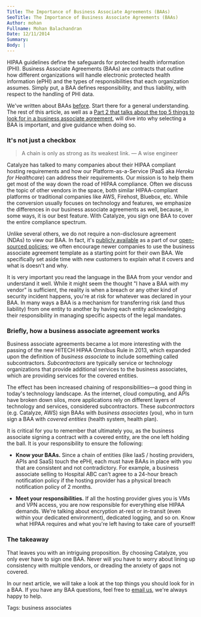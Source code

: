 ```yaml
---
Title: The Importance of Business Associate Agreements (BAAs)
SeoTitle: The Importance of Business Associate Agreements (BAAs)
Author: mohan
Fullname: Mohan Balachandran
Date: 12/11/2014
Summary: 
Body: |
---
```

HIPAA guidelines define the safeguards for protected health information (PHI). Business Associate Agreements (BAAs) are contracts that outline how different organizations will handle electronic protected health information (ePHI) and the types of responsibilities that each organization assumes.  Simply put, a BAA defines responsibility, and thus liability, with respect to the handling of PHI data.

We've written about BAAs [before](https://catalyze.io/learn/business-associate-agreements). Start there for a general understanding. The rest of this article, as well as a [Part 2 that talks about the top 5 things to look for in a business associate agreement](/blog/top-5-things-you-find-in-an-ideal-business-associate-agreement), will dive into why selecting a BAA is important, and give guidance when doing so.

### It's not just a checkbox

>   A chain is only as strong as its weakest link.
>   —  A wise engineer

Catalyze has talked to many companies about their HIPAA compliant hosting requirements and how our Platform-as-a-Service (PaaS aka _Heroku for Healthcare_) can address their requirements. Our mission is to help them get most of the way down the road of HIPAA compliance. Often we discuss the topic of other vendors in the space, both similar HIPAA-compliant platforms or traditional companies like AWS, Firehost, Bluebox, etc. While the conversion usually focuses on technology and features, we emphasize the differences in our business associate agreements as well, because, in some ways, it is our best feature. With Catalyze, you sign one BAA to cover the entire compliance spectrum.

Unlike several others, we do not require a non-disclosure agreement (NDAs) to view our BAA. In fact, it's [publicly available](https://policy.catalyze.io/#catalyze-hipaa-business-associate-agreement-baa) as a part of our [open-sourced policies](https://catalyzeio.github.io/policies); we often encourage newer companies to use the business associate agreement template as a starting point for their own BAA. We specifically set aside time with new customers to explain what it covers and what is doesn't and why.

It is very important you read the language in the BAA from your vendor and understand it well. While it might seem the thought "I have a BAA with my vendor" is sufficient, the reality is when a breach or any other kind of security incident happens, you're at risk for whatever was declared in your BAA. In many ways a BAA is a mechanism for transferring risk (and thus liability) from one entity to another by having each entity acknowledging their responsibility in managing specific aspects of the legal mandates. 

### Briefly, how a business associate agreement works

Business associate agreements became a lot more interesting with the passing of the new HITECH HIPAA Omnibus Rule in 2013, which expanded upon the definition of _business associate_ to include something called subcontractors. _Subcontractors_ are typically service or technology organizations that provide additional services to the business associates, which are providing services for the covered entities.

The effect has been increased chaining of responsibilities—a good thing in today's technology landscape. As the internet, cloud computing, and APIs have broken down silos, more applications rely on different layers of technology and services, considered subcontractors. These _subcontractors_ (e.g. Catalyze, AWS) sign BAAs with _business associates_ (you), who in turn sign a BAA with _covered entities_ (health system, health plan).

It is critical for you to remember that ultimately you, as the business associate signing a contract with a covered entity, are the one left holding the ball. It is your responsibility to ensure the following:

- **Know your BAAs.** Since a chain of entities (like IaaS / hosting providers, APIs and SaaS) touch the ePHI, each must have BAAs in place with you that are consistent and not contradictory. For example, a business associate selling to Hospital ABC can't agree to a 24-hour breach notification policy if the hosting provider has a physical breach notification policy of 2 months.

- **Meet your responsibilities.** If all the hosting provider gives you is VMs and VPN access, you are now responsible for everything else HIPAA demands. We're talking about encryption at-rest or in-transit (even within your dedicated environment), dedicated logging, and so on. Know what HIPAA requires and what you're left having to take care of yourself!

### The takeaway

That leaves you with an intriguing proposition. By choosing Catalyze, you only ever have to sign one BAA. Never will you have to worry about lining up consistency with multiple vendors, or dreading the anxiety of gaps not covered.

In our next article, we will take a look at the top things you should look for in a BAA. If you have any BAA questions, feel free to [email us](mailto:hello@catayze.io), we're always happy to help.

Tags: business associates
